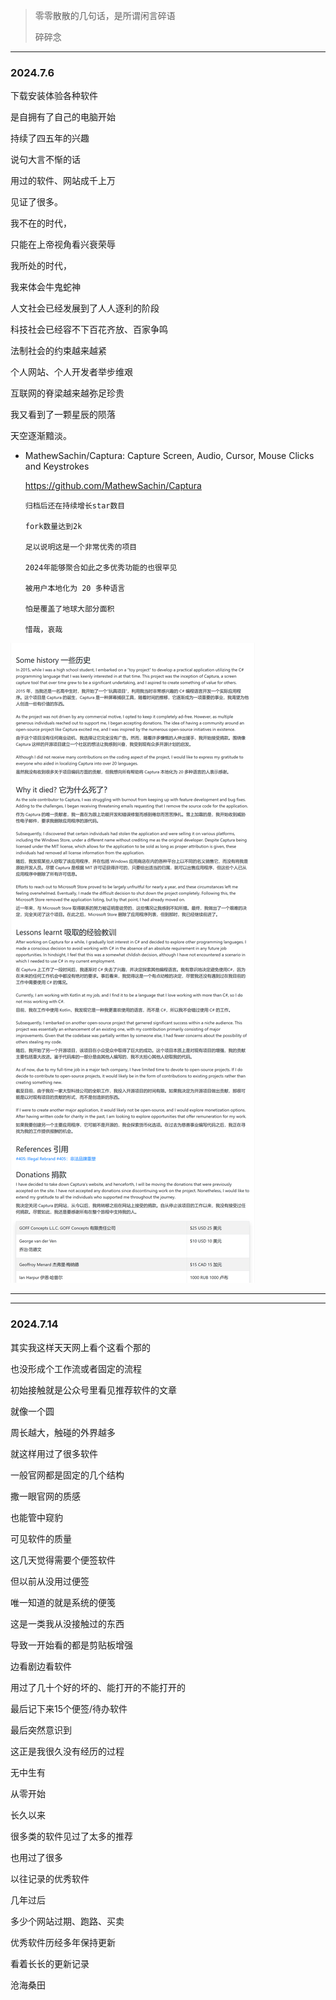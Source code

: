 > 零零散散的几句话，是所谓闲言碎语
> 
> 碎碎念

---


### 2024.7.6

下载安装体验各种软件

是自拥有了自己的电脑开始

持续了四五年的兴趣

说句大言不惭的话

用过的软件、网站成千上万

见证了很多。

我不在的时代，

只能在上帝视角看兴衰荣辱

我所处的时代，

我来体会牛鬼蛇神

人文社会已经发展到了人人逐利的阶段

科技社会已经容不下百花齐放、百家争鸣

法制社会的约束越来越紧

个人网站、个人开发者举步维艰

互联网的脊梁越来越弥足珍贵

我又看到了一颗星辰的陨落

天空逐渐黯淡。

- MathewSachin/Captura: Capture Screen, Audio, Cursor, Mouse Clicks and Keystrokes

    https://github.com/MathewSachin/Captura


      归档后还在持续增长star数目

      fork数量达到2k

      足以说明这是一个非常优秀的项目

      2024年能够聚合如此之多优秀功能的也很罕见

      被用户本地化为 20 多种语言

      怕是覆盖了地球大部分面积

      惜哉，哀哉

![alt text](image-1.png)

---
---
### 2024.7.14


其实我这样天天网上看个这看个那的

也没形成个工作流或者固定的流程

初始接触就是公众号里看见推荐软件的文章

就像一个圆

周长越大，触碰的外界越多

就这样用过了很多软件

一般官网都是固定的几个结构

撒一眼官网的质感

也能管中窥豹

可见软件的质量

这几天觉得需要个便签软件

但以前从没用过便签

唯一知道的就是系统的便笺

这是一类我从没接触过的东西

导致一开始看的都是剪贴板增强

边看剧边看软件

用过了几十个好的坏的、能打开的不能打开的

最后记下来15个便签/待办软件

最后突然意识到

这正是我很久没有经历的过程

无中生有

从零开始

长久以来

很多类的软件见过了太多的推荐

也用过了很多

以往记录的优秀软件

几年过后

多少个网站过期、跑路、买卖

优秀软件历经多年保持更新

看着长长的更新记录

沧海桑田



































